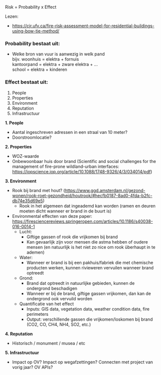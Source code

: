 Risk = Probability x Effect

Lezen:
- https://cjr.ufv.ca/fire-risk-assessment-model-for-residential-buildings-using-bow-tie-method/

### Probability bestaat uit: ###
- Welke bron van vuur is aanwezig in welk pand
        <br >
        bijv.   woonhuis = elektra + fornuis <br >
                kantoorpand = elektra + zware elektra + ... <br >
                school = elektra + kinderen

### Effect bestaat uit: ###

1. People
2. Properties
3. Environment
4. Reputation
5. Infrastructuur

__1. People__

* Aantal ingeschreven adressen in een straal van 10 meter?
* Doorstroomlocatie?

__2. Properties__

* WOZ-waarde
* Onbewoonbaar huis door brand (Scientific and social challenges for the management of fire-prone wildland-urban interfaces: https://iopscience.iop.org/article/10.1088/1748-9326/4/3/034014/pdf)

__3. Environment__

* Rook bij brand met hout? (https://www.ggd.amsterdam.nl/gezond-wonen/rook-roet-gezondheid/houtrook/#hecfb0187-8ad0-4fda-b2fc-db74e35d69e5) 
   * Rook in het algemeen dat ingeademd kan worden (ramen en deuren moeten dicht wanneer er brand in de buurt is)
* Environmental effecten van deze paper: https://firesciencereviews.springeropen.com/articles/10.1186/s40038-016-0014-1
   * Lucht: 
     * Giftige gassen of rook die vrijkomen bij brand
     * Kan gevaarlijk zijn voor mensen die astma hebben of oudere mensen (en natuurlijk is het niet zo nice om rook überhaupt in te ademen) 
   * Water: 
     * Wanneer er brand is bij een pakhuis/fabriek die met chemische producten werken, kunnen rivieweren vervuilen wanneer brand optreedt  
   * Grond: 
     * Brand dat optreedt in natuurlijke gebieden, kunnen de ondergrond beschadigen
     * Wanneer er bij de brand, giftige gassen vrijkomen, dan kan de ondergrond ook vervuild worden  
   * Quantificatie van het effect
     * Inputs: GIS data, vegetation data, weather condition data, fire perimeters
     * Output: verschillende gassen die vrijkomen/loskomen bij brand (CO2, CO, CH4, NH4, SO2, etc.)  

__4. Reputation__

* Historisch / monument / musea / etc

__5. Infrastructuur__

* Impact op OV? Impact op wegafzettingen? Connecten met project van vorig jaar? OV APIs?
